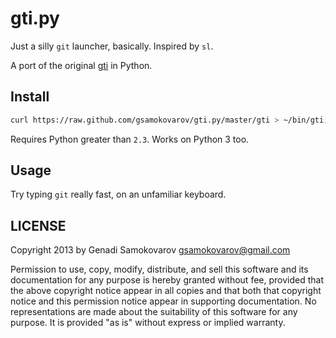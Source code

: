 gti.py
======

Just a silly `git` launcher, basically. Inspired by `sl`.

A port of the original [gti][] in Python.

Install
-------

```sh
curl https://raw.github.com/gsamokovarov/gti.py/master/gti > ~/bin/gti; chmod +x ~/bin/gti
```

Requires Python greater than `2.3`. Works on Python 3 too.

Usage
-----

Try typing `git` really fast, on an unfamiliar keyboard.

LICENSE
-------

Copyright 2013 by Genadi Samokovarov <gsamokovarov@gmail.com>

Permission to use, copy, modify, distribute, and sell this software
and its documentation for any purpose is hereby granted without fee,
provided that the above copyright notice appear in all copies and
that both that copyright notice and this permission notice appear in
supporting documentation.  No representations are made about the
suitability of this software for any purpose.  It is provided "as
is" without express or implied warranty.

[gti]: https://github.com/rwos/gti
[.files]: https://github.com/gsamokovarov/.files
